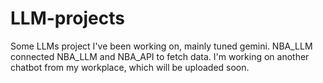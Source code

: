 # LLM-projects
Some LLMs project I've been working on, mainly tuned gemini.
NBA_LLM connected NBA_LLM and NBA_API to fetch data.
I'm working on another chatbot from my workplace, which will be uploaded soon.
